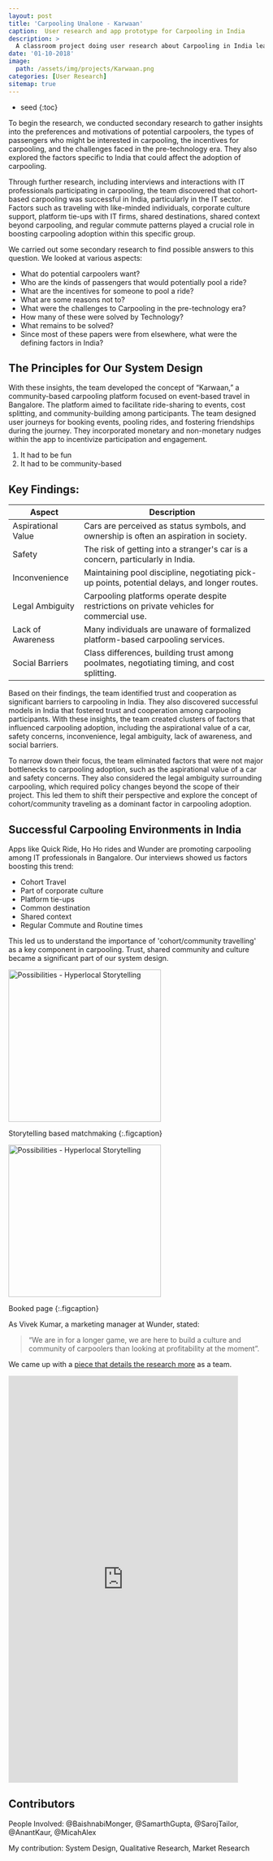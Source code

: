 ```yaml
---
layout: post
title: 'Carpooling Unalone - Karwaan'
caption:  User research and app prototype for Carpooling in India 
description: >
  A classroom project doing user research about Carpooling in India leading to a design
date: '01-10-2018'
image: 
  path: /assets/img/projects/Karwaan.png
categories: [User Research]
sitemap: true
---
```


* seed
{:toc}

To begin the research, we conducted secondary research to gather insights into the preferences and motivations of potential carpoolers, the types of passengers who might be interested in carpooling, the incentives for carpooling, and the challenges faced in the pre-technology era. They also explored the factors specific to India that could affect the adoption of carpooling.


Through further research, including interviews and interactions with IT professionals participating in carpooling, the team discovered that cohort-based carpooling was successful in India, particularly in the IT sector. Factors such as traveling with like-minded individuals, corporate culture support, platform tie-ups with IT firms, shared destinations, shared context beyond carpooling, and regular commute patterns played a crucial role in boosting carpooling adoption within this specific group.

We carried out some secondary research to find possible answers to this question. We looked at various aspects:

- What do potential carpoolers want?
- Who are the kinds of passengers that would potentially pool a ride?
- What are the incentives for someone to pool a ride?
- What are some reasons not to?
- What were the challenges to Carpooling in the pre-technology era?
- How many of these were solved by Technology?
- What remains to be solved?
- Since most of these papers were from elsewhere, what were the defining factors in India?



## The Principles for Our System Design
With these insights, the team developed the concept of “Karwaan,” a community-based carpooling platform focused on event-based travel in Bangalore. The platform aimed to facilitate ride-sharing to events, cost splitting, and community-building among participants. The team designed user journeys for booking events, pooling rides, and fostering friendships during the journey. They incorporated monetary and non-monetary nudges within the app to incentivize participation and engagement.

1. It had to be fun
2. It had to be community-based

## Key Findings:

| Aspect | Description |
| ---- | ---- |
| Aspirational Value | Cars are perceived as status symbols, and ownership is often an aspiration in society. |
| Safety | The risk of getting into a stranger's car is a concern, particularly in India. |
| Inconvenience | Maintaining pool discipline, negotiating pick-up points, potential delays, and longer routes. |
| Legal Ambiguity | Carpooling platforms operate despite restrictions on private vehicles for commercial use. |
| Lack of Awareness | Many individuals are unaware of formalized platform-based carpooling services. |
| Social Barriers | Class differences, building trust among poolmates, negotiating timing, and cost splitting. |

Based on their findings, the team identified trust and cooperation as significant barriers to carpooling in India. They also discovered successful models in India that fostered trust and cooperation among carpooling participants. With these insights, the team created clusters of factors that influenced carpooling adoption, including the aspirational value of a car, safety concerns, inconvenience, legal ambiguity, lack of awareness, and social barriers.

To narrow down their focus, the team eliminated factors that were not major bottlenecks to carpooling adoption, such as the aspirational value of a car and safety concerns. They also considered the legal ambiguity surrounding carpooling, which required policy changes beyond the scope of their project. This led them to shift their perspective and explore the concept of cohort/community traveling as a dominant factor in carpooling adoption.



## Successful Carpooling Environments in India

Apps like Quick Ride, Ho Ho rides and Wunder are promoting carpooling among IT professionals in Bangalore. Our interviews showed us factors boosting this trend:

- Cohort Travel
- Part of corporate culture
- Platform tie-ups
- Common destination
- Shared context
- Regular Commute and Routine times

This led us to understand the importance of 'cohort/community travelling' as a key component in carpooling. Trust, shared community and culture became a significant part of our system design.


<a class="spotlight" href="/assets/img/projects/Karwaan/Karwaan(1).jpg">
  <img src="/assets/img/projects/Karwaan/Karwaan(1).jpg" alt="Possibilities - Hyperlocal Storytelling" style="width:300px">
</a>


Storytelling based matchmaking
{:.figcaption}

<a class="spotlight" href="/assets/img/projects/Karwaan/Karwaan(2).jpg">
  <img src="/assets/img/projects/Karwaan/Karwaan(2).jpg" alt="Possibilities - Hyperlocal Storytelling" style="width:300px">
</a>


Booked page
{:.figcaption}


As Vivek Kumar, a marketing manager at Wunder, stated:

>“We are in for a longer game, we are here to build a culture and community of carpoolers than looking at profitability at the moment”.

We came up with a [piece that details the research more](https://medium.com/exploring-ride-sharing-systems-at-scale/creating-a-community-based-carpooling-system-afbac6b732cb) as a team. 

<iframe style="border: 1px solid rgba(0, 0, 0, 0.1);" width="450" height="800" src="https://www.figma.com/embed?embed_host=share&url=https%3A%2F%2Fwww.figma.com%2Fproto%2FlGZklLSlFA2yjPxmcyykud%2FKarwaan%3Ftype%3Ddesign%26node-id%3D1-2318%26t%3DmBKBIBjbD6xK6YN2-1%26scaling%3Dmin-zoom%26page-id%3D35%253A0%26starting-point-node-id%3D1%253A2318%26mode%3Ddesign" allowfullscreen></iframe>

## Contributors

People Involved: @BaishnabiMonger, @SamarthGupta, @SarojTailor, @AnantKaur, @MicahAlex

My contribution: System Design, Qualitative Research, Market Research
